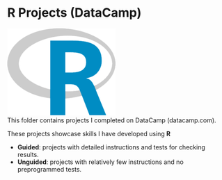 # R Projects (DataCamp)  
![R Logo](../../assets/R.png)  
This folder contains projects I completed on DataCamp (datacamp.com). 

These projects showcase skills I have developed using **R**

- **Guided**: projects with detailed instructions and tests for checking results.
- **Unguided**: projects with relatively few instructions and no preprogrammed tests.
